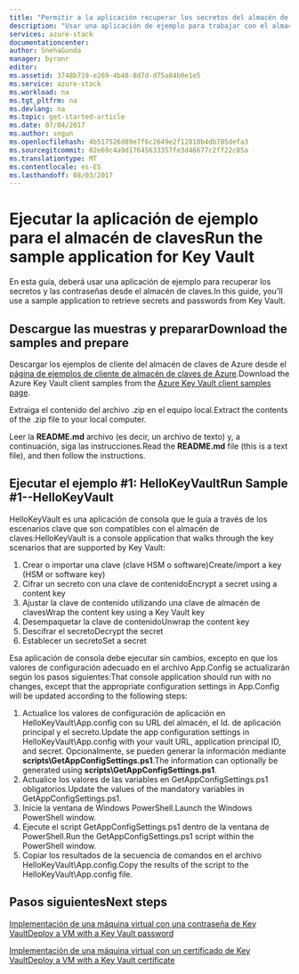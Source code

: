 ```yaml
---
title: "Permitir a la aplicación recuperar los secretos del almacén de claves de Azure Stack | Microsoft Docs"
description: "Usar una aplicación de ejemplo para trabajar con el almacén de claves de Azure Stack"
services: azure-stack
documentationcenter: 
author: SnehaGunda
manager: byronr
editor: 
ms.assetid: 3748b719-e269-4b48-8d7d-d75a84b0e1e5
ms.service: azure-stack
ms.workload: na
ms.tgt_pltfrm: na
ms.devlang: na
ms.topic: get-started-article
ms.date: 07/04/2017
ms.author: sngun
ms.openlocfilehash: 4b517526d89e7f6c2649e2f12810b4db705defa3
ms.sourcegitcommit: 02e69c4a9d17645633357fe3d46677c2ff22c85a
ms.translationtype: MT
ms.contentlocale: es-ES
ms.lasthandoff: 08/03/2017
---
```

# <a name="run-the-sample-application-for-key-vault"></a><span data-ttu-id="49d25-103">Ejecutar la aplicación de ejemplo para el almacén de claves</span><span class="sxs-lookup"><span data-stu-id="49d25-103">Run the sample application for Key Vault</span></span>

<span data-ttu-id="49d25-104">En esta guía, deberá usar una aplicación de ejemplo para recuperar los secretos y las contraseñas desde el almacén de claves.</span><span class="sxs-lookup"><span data-stu-id="49d25-104">In this guide, you'll use a sample application to retrieve secrets and passwords from Key Vault.</span></span>

## <a name="download-the-samples-and-prepare"></a><span data-ttu-id="49d25-105">Descargue las muestras y preparar</span><span class="sxs-lookup"><span data-stu-id="49d25-105">Download the samples and prepare</span></span>
<span data-ttu-id="49d25-106">Descargar los ejemplos de cliente del almacén de claves de Azure desde el [página de ejemplos de cliente de almacén de claves de Azure](https://www.microsoft.com/en-us/download/details.aspx?id=45343).</span><span class="sxs-lookup"><span data-stu-id="49d25-106">Download the Azure Key Vault client samples from the [Azure Key Vault client samples page](https://www.microsoft.com/en-us/download/details.aspx?id=45343).</span></span>

<span data-ttu-id="49d25-107">Extraiga el contenido del archivo .zip en el equipo local.</span><span class="sxs-lookup"><span data-stu-id="49d25-107">Extract the contents of the .zip file to your local computer.</span></span>

<span data-ttu-id="49d25-108">Leer la **README.md** archivo (es decir, un archivo de texto) y, a continuación, siga las instrucciones.</span><span class="sxs-lookup"><span data-stu-id="49d25-108">Read the **README.md** file (this is a text file), and then follow the instructions.</span></span>

## <a name="run-sample-1--hellokeyvault"></a><span data-ttu-id="49d25-109">Ejecutar el ejemplo #1: HelloKeyVault</span><span class="sxs-lookup"><span data-stu-id="49d25-109">Run Sample #1--HelloKeyVault</span></span>
<span data-ttu-id="49d25-110">HelloKeyVault es una aplicación de consola que le guía a través de los escenarios clave que son compatibles con el almacén de claves:</span><span class="sxs-lookup"><span data-stu-id="49d25-110">HelloKeyVault is a console application that walks through the key scenarios that are supported by Key Vault:</span></span>

1. <span data-ttu-id="49d25-111">Crear o importar una clave (clave HSM o software)</span><span class="sxs-lookup"><span data-stu-id="49d25-111">Create/import a key (HSM or software key)</span></span>
2. <span data-ttu-id="49d25-112">Cifrar un secreto con una clave de contenido</span><span class="sxs-lookup"><span data-stu-id="49d25-112">Encrypt a secret using a content key</span></span>
3. <span data-ttu-id="49d25-113">Ajustar la clave de contenido utilizando una clave de almacén de claves</span><span class="sxs-lookup"><span data-stu-id="49d25-113">Wrap the content key using a Key Vault key</span></span>
4. <span data-ttu-id="49d25-114">Desempaquetar la clave de contenido</span><span class="sxs-lookup"><span data-stu-id="49d25-114">Unwrap the content key</span></span>
5. <span data-ttu-id="49d25-115">Descifrar el secreto</span><span class="sxs-lookup"><span data-stu-id="49d25-115">Decrypt the secret</span></span>
6. <span data-ttu-id="49d25-116">Establecer un secreto</span><span class="sxs-lookup"><span data-stu-id="49d25-116">Set a secret</span></span>

<span data-ttu-id="49d25-117">Esa aplicación de consola debe ejecutar sin cambios, excepto en que los valores de configuración adecuado en el archivo App.Config se actualizarán según los pasos siguientes:</span><span class="sxs-lookup"><span data-stu-id="49d25-117">That console application should run with no changes, except that the appropriate configuration settings in App.Config will be updated according to the following steps:</span></span>

1. <span data-ttu-id="49d25-118">Actualice los valores de configuración de aplicación en HelloKeyVault\App.config con su URL del almacén, el Id. de aplicación principal y el secreto.</span><span class="sxs-lookup"><span data-stu-id="49d25-118">Update the app configuration settings in HelloKeyVault\App.config with your vault URL, application principal ID, and secret.</span></span> <span data-ttu-id="49d25-119">Opcionalmente, se pueden generar la información mediante **scripts\GetAppConfigSettings.ps1**.</span><span class="sxs-lookup"><span data-stu-id="49d25-119">The information can optionally be generated using **scripts\GetAppConfigSettings.ps1**.</span></span>
2. <span data-ttu-id="49d25-120">Actualice los valores de las variables en GetAppConfigSettings.ps1 obligatorios.</span><span class="sxs-lookup"><span data-stu-id="49d25-120">Update the values of the mandatory variables in GetAppConfigSettings.ps1.</span></span>
3. <span data-ttu-id="49d25-121">Inicie la ventana de Windows PowerShell.</span><span class="sxs-lookup"><span data-stu-id="49d25-121">Launch the Windows PowerShell window.</span></span>
4. <span data-ttu-id="49d25-122">Ejecute el script GetAppConfigSettings.ps1 dentro de la ventana de PowerShell.</span><span class="sxs-lookup"><span data-stu-id="49d25-122">Run the GetAppConfigSettings.ps1 script within the PowerShell window.</span></span>
5. <span data-ttu-id="49d25-123">Copiar los resultados de la secuencia de comandos en el archivo HelloKeyVault\App.config.</span><span class="sxs-lookup"><span data-stu-id="49d25-123">Copy the results of the script to the HelloKeyVault\App.config file.</span></span>

## <a name="next-steps"></a><span data-ttu-id="49d25-124">Pasos siguientes</span><span class="sxs-lookup"><span data-stu-id="49d25-124">Next steps</span></span>
[<span data-ttu-id="49d25-125">Implementación de una máquina virtual con una contraseña de Key Vault</span><span class="sxs-lookup"><span data-stu-id="49d25-125">Deploy a VM with a Key Vault password</span></span>](azure-stack-kv-deploy-vm-with-secret.md)

[<span data-ttu-id="49d25-126">Implementación de una máquina virtual con un certificado de Key Vault</span><span class="sxs-lookup"><span data-stu-id="49d25-126">Deploy a VM with a Key Vault certificate</span></span>](azure-stack-kv-push-secret-into-vm.md)

